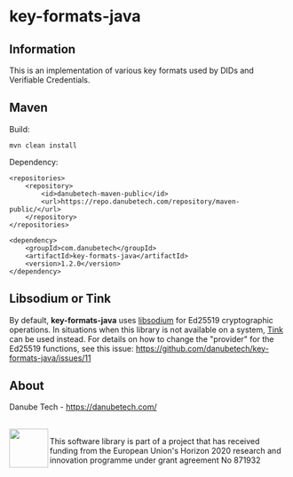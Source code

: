 # key-formats-java

## Information

This is an implementation of various key formats used by DIDs and Verifiable Credentials.

## Maven

Build:

	mvn clean install

Dependency:

	<repositories>
		<repository>
			<id>danubetech-maven-public</id>
			<url>https://repo.danubetech.com/repository/maven-public/</url>
		</repository>
	</repositories>

	<dependency>
		<groupId>com.danubetech</groupId>
		<artifactId>key-formats-java</artifactId>
		<version>1.2.0</version>
	</dependency>

## Libsodium or Tink

By default, **key-formats-java** uses [libsodium](https://doc.libsodium.org/) for Ed25519 cryptographic operations.
In situations when this library is not available on a system, [Tink](https://developers.google.com/tink) can be used instead.
For details on how to change the "provider" for the Ed25519 functions, see this issue: https://github.com/danubetech/key-formats-java/issues/11

## About

Danube Tech - https://danubetech.com/

<br clear="left" />

<img align="left" height="70" src="https://raw.githubusercontent.com/danubetech/key-formats-java/main/docs/logo-ngi-essiflab.png">

This software library is part of a project that has received funding from the European Union's Horizon 2020 research and innovation programme under grant agreement No 871932
